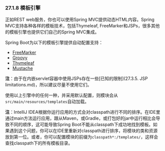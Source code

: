 ### 27.1.8 模板引擎

正如REST web服务，你也可以使用Spring MVC提供动态HTML内容。Spring MVC支持各种各样的模板技术，包括Thymeleaf, FreeMarker和JSPs，很多其他的模板引擎也提供它们自己的Spring MVC集成。

Spring Boot为以下的模板引擎提供自动配置支持：

* [FreeMarker](http://freemarker.org/docs/)
* [Groovy](http://beta.groovy-lang.org/docs/groovy-2.3.0/html/documentation/markup-template-engine.html)
* [Thymeleaf](http://www.thymeleaf.org/)
* [Mustache](http://mustache.github.io/)

**注**：由于在内嵌servlet容器中使用JSPs存在一些[已知的限制](27.3.5. JSP limitations.md)，所以建议尽量不使用它们。

使用以上引擎中的任何一种，并采用默认配置，则模块会从`src/main/resources/templates`自动加载。

**注**：IntelliJ IDEA根据你运行应用的方式会对classpath进行不同的排序。在IDE里通过main方法运行应用，跟从Maven，或Gradle，或打包好的jar中运行相比会导致不同的顺序，这可能导致Spring Boot不能从classpath下成功地找到模板。如果遇到这个问题，你可以在IDE里重新对classpath进行排序，将模块的类和资源放到第一位。或者，你可以配置模块的前缀为`classpath*:/templates/`，这样会查找classpath下的所有模板目录。

